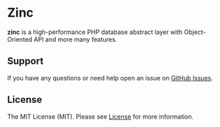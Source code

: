 # Zinc

**zinc** is a high-performance PHP database abstract layer with Object-Oriented API and more many features.

## Support

If you have any questions or need help open an issue on [GitHub Issues](https://github.com/nulxrd/zinc/issues).

## License

The MIT License (MIT). Please see [License](LICENSE) for more information.
